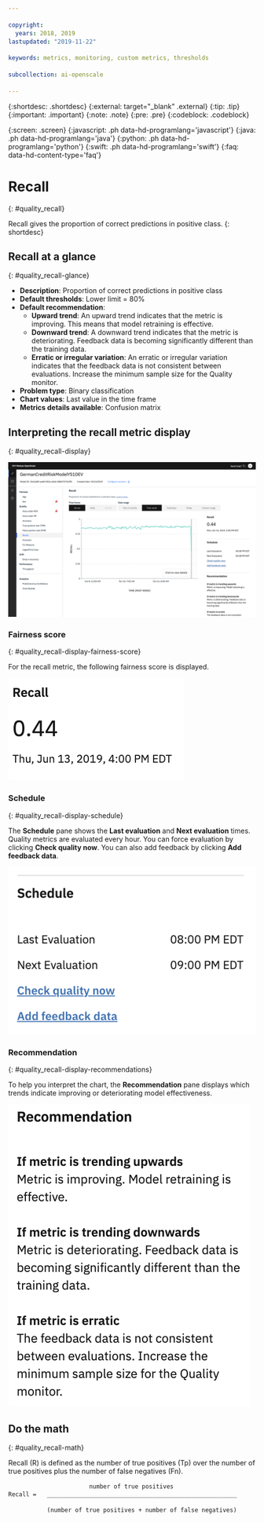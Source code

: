```yaml
---

copyright:
  years: 2018, 2019
lastupdated: "2019-11-22"

keywords: metrics, monitoring, custom metrics, thresholds

subcollection: ai-openscale

---
```


{:shortdesc: .shortdesc}
{:external: target="_blank" .external}
{:tip: .tip}
{:important: .important}
{:note: .note}
{:pre: .pre}
{:codeblock: .codeblock}

{:screen: .screen}
{:javascript: .ph data-hd-programlang='javascript'}
{:java: .ph data-hd-programlang='java'}
{:python: .ph data-hd-programlang='python'}
{:swift: .ph data-hd-programlang='swift'}
{:faq: data-hd-content-type='faq'}

# Recall
{: #quality_recall}

Recall gives the proportion of correct predictions in positive class.
{: shortdesc}

## Recall at a glance
{: #quality_recall-glance}

- **Description**: Proportion of correct predictions in positive class
- **Default thresholds**: Lower limit = 80%
- **Default recommendation**:
   - **Upward trend**: An upward trend indicates that the metric is improving. This means that model retraining is effective.
   - **Downward trend**: A downward trend indicates that the metric is deteriorating. Feedback data is becoming significantly different than the training data.
   - **Erratic or irregular variation**: An erratic or irregular variation indicates that the feedback data is not consistent between evaluations. Increase the minimum sample size for the Quality monitor.
- **Problem type**: Binary classification
- **Chart values**: Last value in the time frame
- **Metrics details available**: Confusion matrix

## Interpreting the recall metric display
{: #quality_recall-display}

![the Recall chart is displayed.](images/wos-quality-recall.png)

### Fairness score
{: #quality_recall-display-fairness-score}

For the recall metric, the following fairness score is displayed. 

![the Recall score percentage is displayed.](images/wos-quality-recall-score.png)

### Schedule
{: #quality_recall-display-schedule}

The **Schedule** pane shows the **Last evaluation** and **Next evaluation** times. Quality metrics are evaluated every hour. You can force evaluation by clicking **Check quality now**. You can also add feedback by clicking **Add feedback data**.

![the schedule pane is displayed, which shows the last evaluation time and the next evaluation time](images/wos-quality-schedule.png)


### Recommendation
{: #quality_recall-display-recommendations}

To help you interpret the chart, the **Recommendation** pane displays which trends indicate improving or deteriorating model effectiveness.

![the recommendation pane is displayed.](images/wos-quality-positive-recommendation.png)




## Do the math
{: #quality_recall-math}

Recall (R) is defined as the number of true positives (Tp) over the number of true positives plus the number of false negatives (Fn).

```
                       number of true positives
Recall =   ______________________________________________________

           (number of true positives + number of false negatives)
```
